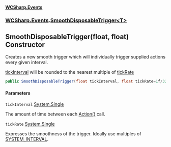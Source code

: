 #### [WCSharp.Events](README.md 'README')
### [WCSharp.Events](WCSharp.Events.md 'WCSharp.Events').[SmoothDisposableTrigger&lt;T&gt;](WCSharp.Events.SmoothDisposableTrigger_T_.md 'WCSharp.Events.SmoothDisposableTrigger<T>')

## SmoothDisposableTrigger(float, float) Constructor

Creates a new smooth trigger which will individually trigger supplied actions every given interval.  
  
[tickInterval](WCSharp.Events.SmoothDisposableTrigger_T_.SmoothDisposableTrigger(float,float).md#WCSharp.Events.SmoothDisposableTrigger_T_.SmoothDisposableTrigger(float,float).tickInterval 'WCSharp.Events.SmoothDisposableTrigger<T>.SmoothDisposableTrigger(float, float).tickInterval') will be rounded to the nearest multiple of [tickRate](WCSharp.Events.SmoothDisposableTrigger_T_.SmoothDisposableTrigger(float,float).md#WCSharp.Events.SmoothDisposableTrigger_T_.SmoothDisposableTrigger(float,float).tickRate 'WCSharp.Events.SmoothDisposableTrigger<T>.SmoothDisposableTrigger(float, float).tickRate')

```csharp
public SmoothDisposableTrigger(float tickInterval, float tickRate=1f/32f);
```
#### Parameters

<a name='WCSharp.Events.SmoothDisposableTrigger_T_.SmoothDisposableTrigger(float,float).tickInterval'></a>

`tickInterval` [System.Single](https://docs.microsoft.com/en-us/dotnet/api/System.Single 'System.Single')

The amount of time between each [Action()](WCSharp.Events.ISmoothDisposableAction.Action().md 'WCSharp.Events.ISmoothDisposableAction.Action()') call.

<a name='WCSharp.Events.SmoothDisposableTrigger_T_.SmoothDisposableTrigger(float,float).tickRate'></a>

`tickRate` [System.Single](https://docs.microsoft.com/en-us/dotnet/api/System.Single 'System.Single')

Expresses the smoothness of the trigger. Ideally use multiples of [SYSTEM_INTERVAL](WCSharp.Events.PeriodicEvents.SYSTEM_INTERVAL.md 'WCSharp.Events.PeriodicEvents.SYSTEM_INTERVAL').
